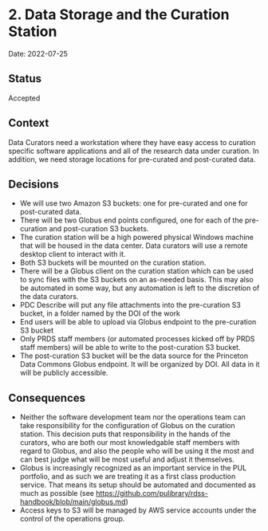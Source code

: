# 2. Data Storage and the Curation Station

Date: 2022-07-25

## Status

Accepted

## Context

Data Curators need a workstation where they have easy access to curation specific software applications and all of the research data under curation. In addition, we need storage locations for pre-curated and post-curated data. 

## Decisions

* We will use two Amazon S3 buckets: one for pre-curated and one for post-curated data. 
* There will be two Globus end points configured, one for each of the pre-curation and post-curation S3 buckets. 
* The curation station will be a high powered physical Windows machine that will be housed in the data center. Data curators will use a remote desktop client to interact with it.
* Both S3 buckets will be mounted on the curation station. 
* There will be a Globus client on the curation station which can be used to sync files with the S3 buckets on an as-needed basis. This may also be automated in some way, but any automation is left to the discretion of the data curators.
* PDC Describe will put any file attachments into the pre-curation S3 bucket, in a folder named by the DOI of the work
* End users will be able to upload via Globus endpoint to the pre-curation S3 bucket
* Only PRDS staff members (or automated processes kicked off by PRDS staff members) will be able to write to the post-curation S3 bucket. 
* The post-curation S3 bucket will be the data source for the Princeton Data Commons Globus endpoint. It will be organized by DOI. All data in it will be publicly accessible.

## Consequences

* Neither the software development team nor the operations team can take responsibility for the configuration of Globus on the curation station. This decision puts that responsibility in the hands of the curators, who are both our most knowledgable staff members with regard to Globus, and also the people who will be using it the most and can best judge what will be most useful and adjust it themselves.
* Globus is increasingly recognized as an important service in the PUL portfolio, and as such we are treating it as a first class production service. That means its setup should be automated and documented as much as possible (see https://github.com/pulibrary/rdss-handbook/blob/main/globus.md)
* Access keys to S3 will be managed by AWS service accounts under the control of the operations group. 
